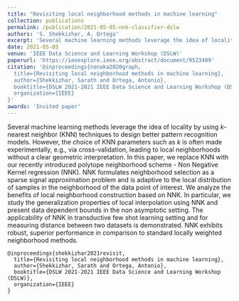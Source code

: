 ```yaml
---
title: "Revisiting local neighborhood methods in machine learning"
collection: publications
permalink: /publication/2021-05-05-nnk-classifier-dslw
authors: 'S. Shekkizhar, A. Ortega'
excerpt: 'Several machine learning methods leverage the idea of locality by using $k$-nearest neighbor (KNN) techniques to design better pattern recognition models.  However, the choice of KNN parameters such as $k$ is often  made experimentally, e.g., via cross-validation, leading to local neighborhoods without a clear geometric interpretation.'
date: 2021-05-05
venue: 'IEEE Data Science and Learning Workshop (DSLW)'
paperurl: 'https://ieeexplore.ieee.org/abstract/document/9523409'
citation: '@inproceedings{nonaka2020graph,
  title={Revisiting local neighborhood methods in machine learning},
  author={Shekkizhar, Sarath and Ortega, Antonio},
  booktitle={DSLW 2021-2021 IEEE Data Science and Learning Workshop (DSLW)},
  organization={IEEE}
}'
awards: 'Invited paper'
---
```

Several machine learning methods leverage the idea of locality by using $k$-nearest neighbor (KNN) techniques to design better pattern recognition models.  However, the choice of KNN parameters such as $k$ is often  made experimentally, e.g., via cross-validation, leading to local neighborhoods without a clear geometric interpretation. In this paper, we replace KNN with our recently introduced polytope neighborhood scheme - Non Negative Kernel regression (NNK). NNK formulates neighborhood selection as a sparse signal approximation problem and is adaptive to the local distribution of samples in the neighborhood of the data point of interest. We analyze the benefits of local neighborhood construction based on NNK. In particular, we study the generalization properties of local interpolation using NNK and present data dependent bounds in the non asymptotic setting. The applicability of NNK in transductive few shot learning setting and for measuring distance between two datasets is demonstrated. NNK exhibits robust, superior performance in comparison to standard locally weighted neighborhood methods. 

```
@inproceedings{shekkizhar2021revisit,
  title={Revisiting local neighborhood methods in machine learning},
  author={Shekkizhar, Sarath and Ortega, Antonio},
  booktitle={DSLW 2021-2021 IEEE Data Science and Learning Workshop (DSLW)},
  organization={IEEE}
}
```
